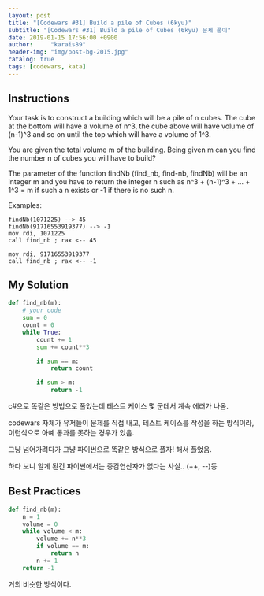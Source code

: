 ```yaml
---
layout: post
title: "[Codewars #31] Build a pile of Cubes (6kyu)"
subtitle: "[Codewars #31] Build a pile of Cubes (6kyu) 문제 풀이"
date: 2019-01-15 17:56:00 +0900
author:     "karais89"
header-img: "img/post-bg-2015.jpg"
catalog: true
tags: [codewars, kata]
---
```


## Instructions

Your task is to construct a building which will be a pile of n cubes. The cube at the bottom will have a volume of n^3, the cube above will have volume of (n-1)^3 and so on until the top which will have a volume of 1^3.

You are given the total volume m of the building. Being given m can you find the number n of cubes you will have to build?

The parameter of the function findNb (find_nb, find-nb, findNb) will be an integer m and you have to return the integer n such as n^3 + (n-1)^3 + ... + 1^3 = m if such a n exists or -1 if there is no such n.


Examples:
```
findNb(1071225) --> 45
findNb(91716553919377) --> -1
mov rdi, 1071225
call find_nb ; rax <-- 45

mov rdi, 91716553919377
call find_nb ; rax <-- -1
```

## My Solution

```python
def find_nb(m):
    # your code
    sum = 0
    count = 0
    while True:
        count += 1
        sum += count**3

        if sum == m:
            return count

        if sum > m:
            return -1
```

c#으로 똑같은 방법으로 풀었는데 테스트 케이스 몇 군데서 계속 에러가 나옴.

codewars 자체가 유저들이 문제를 직접 내고, 테스트 케이스를 작성을 하는 방식이라, 이런식으로 아예 통과를 못하는 경우가 있음.

그냥 넘어가려다가 그냥 파이썬으로 똑같은 방식으로 풀자! 해서 풀었음.

하다 보니 알게 된건 파이썬에서는 증감연산자가 없다는 사실.. (++, --)등

## Best Practices

```python
def find_nb(m):
    n = 1
    volume = 0
    while volume < m:
        volume += n**3
        if volume == m:
            return n
        n += 1
    return -1
```

거의 비슷한 방식이다.